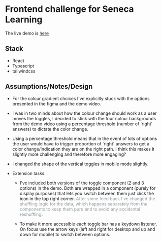 # Frontend challenge for Seneca Learning

The live demo is [here](https://josephadamson.github.io/seneca-learning-frontend/)

## Stack
- React
- Typescript
- tailwindcss

## Assumptions/Notes/Design
- For the colour gradient choices I've explicitly stuck with the options presented in the figma and the demo video.

- I was in two minds about how the colour change should work as a user moves the toggles, I decided to stick with the four colour backgrounds from the demo video using a percentage threshold (number of 'right' answers) to dictate the color change. 

- Using a percentage threshold means that in the event of lots of options the user would have to trigger proportion of 'right' answers to get a color change/indication they are on the right path. I think this makes it slightly more challenging and therefore more engaging?

- I changed the shape of the vertical toggles in mobile mode slightly.

- Extension tasks
    - I've included both versions of the toggle component (2 and 3 options) in the demo. Both are wrapped in a component (purely for display purposes) that lets you switch between them just click the icon in the top right corner. <span style="color:#929da1">After some feed back I've changed the shuffling logic for the data, which happens separately from the components to keep them pure and to avoid any accidental reshuffling</span>.

    - To make it more accessible each toggle bar has a keydown listener. On focus use the arrow keys (left and right for desktop and up and down for mobile) to switch between options.  
